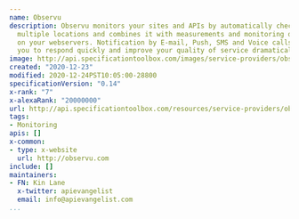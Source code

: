 ```yaml
---
name: Observu
description: Observu monitors your sites and APIs by automatically checking them from
  multiple locations and combines it with measurements and monitoring data collected
  on your webservers. Notification by E-mail, Push, SMS and Voice calls will allow
  you to respond quickly and improve your quality of service dramatically.
image: http://api.specificationtoolbox.com/images/service-providers/observu.jpg
created: "2020-12-23"
modified: 2020-12-24PST10:05:00-28800
specificationVersion: "0.14"
x-rank: "7"
x-alexaRank: "20000000"
url: http://api.specificationtoolbox.com/resources/service-providers/observu/
tags:
- Monitoring
apis: []
x-common:
- type: x-website
  url: http://observu.com
include: []
maintainers:
- FN: Kin Lane
  x-twitter: apievangelist
  email: info@apievangelist.com
...
```

